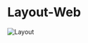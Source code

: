 # Layout-Web
![Layout](https://user-images.githubusercontent.com/78644329/107645112-10846a00-6c57-11eb-875a-9d5eab177fc9.png)
